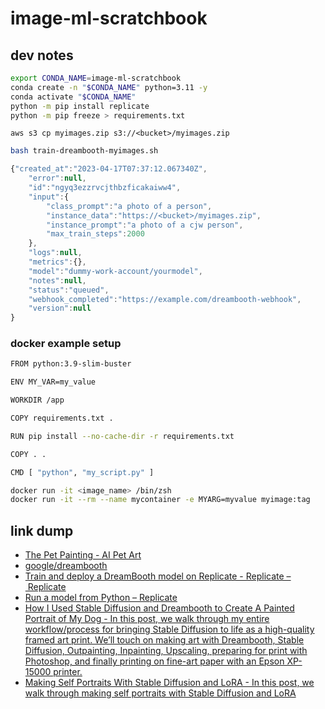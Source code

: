 # image-ml-scratchbook

## dev notes

```bash
export CONDA_NAME=image-ml-scratchbook
conda create -n "$CONDA_NAME" python=3.11 -y
conda activate "$CONDA_NAME"
python -m pip install replicate
python -m pip freeze > requirements.txt
```

`aws s3 cp myimages.zip s3://<bucket>/myimages.zip`

```bash
bash train-dreambooth-myimages.sh
```

```js
{"created_at":"2023-04-17T07:37:12.067340Z",
	"error":null,
	"id":"ngyq3ezzrvcjthbzficakaiww4",
	"input":{
		"class_prompt":"a photo of a person",
		"instance_data":"https://<bucket>/myimages.zip",
		"instance_prompt":"a photo of a cjw person",
		"max_train_steps":2000
	},
	"logs":null,
	"metrics":{},
	"model":"dummy-work-account/yourmodel",
	"notes":null,
	"status":"queued",
	"webhook_completed":"https://example.com/dreambooth-webhook",
	"version":null
}
````

### docker example setup

```bash
FROM python:3.9-slim-buster

ENV MY_VAR=my_value

WORKDIR /app

COPY requirements.txt .

RUN pip install --no-cache-dir -r requirements.txt

COPY . .

CMD [ "python", "my_script.py" ]
```

```bash
docker run -it <image_name> /bin/zsh
docker run -it --rm --name mycontainer -e MYARG=myvalue myimage:tag
```

## link dump

- [The Pet Painting - AI Pet Art](https://thepetpainting.com/)
- [google/dreambooth](https://github.com/google/dreambooth)
- [Train and deploy a DreamBooth model on Replicate - Replicate – Replicate](https://replicate.com/blog/dreambooth-api)
- [Run a model from Python – Replicate](https://replicate.com/docs/get-started/python)
- [How I Used Stable Diffusion and Dreambooth to Create A Painted Portrait of My Dog - In this post, we walk through my entire workflow/process for bringing Stable Diffusion to life as a high-quality framed art print. We’ll touch on making art with Dreambooth, Stable Diffusion, Outpainting, Inpainting, Upscaling, preparing for print with Photoshop, and finally printing on fine-art paper with an Epson XP-15000 printer.](https://www.shruggingface.com/blog/how-i-used-stable-diffusion-and-dreambooth-to-create-a-painted-portrait-of-my-dog)
- [Making Self Portraits With Stable Diffusion and LoRA - In this post, we walk through making self portraits with Stable Diffusion and LoRA](https://www.shruggingface.com/blog/self-portraits-with-stable-diffusion-and-lora)
